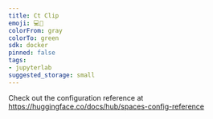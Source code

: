 ```yaml
---
title: Ct Clip
emoji: 💻🐳
colorFrom: gray
colorTo: green
sdk: docker
pinned: false
tags:
- jupyterlab
suggested_storage: small
---
```


Check out the configuration reference at https://huggingface.co/docs/hub/spaces-config-reference
